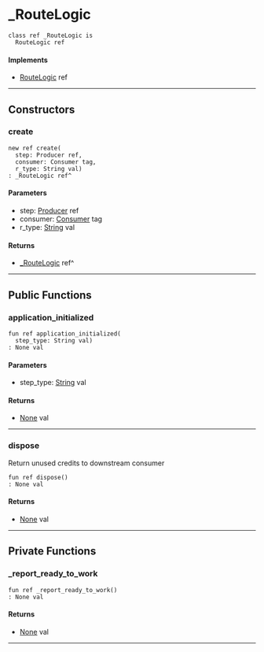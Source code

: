 # _RouteLogic

```pony
class ref _RouteLogic is
  RouteLogic ref
```

#### Implements

* [RouteLogic](wallaroo-core-routing-RouteLogic) ref

---

## Constructors

### create

```pony
new ref create(
  step: Producer ref,
  consumer: Consumer tag,
  r_type: String val)
: _RouteLogic ref^
```
#### Parameters

*   step: [Producer](wallaroo-core-common-Producer) ref
*   consumer: [Consumer](wallaroo-core-common-Consumer) tag
*   r_type: [String](builtin-String) val

#### Returns

* [_RouteLogic](wallaroo-core-routing-_RouteLogic) ref^

---

## Public Functions

### application_initialized

```pony
fun ref application_initialized(
  step_type: String val)
: None val
```
#### Parameters

*   step_type: [String](builtin-String) val

#### Returns

* [None](builtin-None) val

---

### dispose

Return unused credits to downstream consumer


```pony
fun ref dispose()
: None val
```

#### Returns

* [None](builtin-None) val

---

## Private Functions

### _report_ready_to_work

```pony
fun ref _report_ready_to_work()
: None val
```

#### Returns

* [None](builtin-None) val

---

